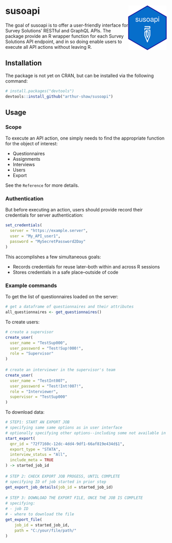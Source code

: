
<!-- README.md is generated from README.Rmd. Please edit that file -->

# susoapi <img src='man/figures/logo.png' align="right" height="139" />

<!-- badges: start -->
<!-- badges: end -->

The goal of susoapi is to offer a user-friendly interface for Survey
Solutions’ RESTful and GraphQL APIs. The package provide an R wrapper
function for each Survey Solutions API endpoint, and in so doing enable
users to execute all API actions without leaving R.

## Installation

The package is not yet on CRAN, but can be installed via the following
command:

``` r
# install.packages("devtools")
devtools::install_github("arthur-shaw/susoapi")
```

## Usage

### Scope

To execute an API action, one simply needs to find the appropriate
function for the object of interest:

-   Questionnaires
-   Assignments
-   Interviews
-   Users
-   Export

See the `Reference` for more details.

### Authentication

But before executing an action, users should provide record their
credentials for server authentication:

``` r
set_credentials(
  server = "https://example.server",
  user = "My_API_user1",
  password = "MySecretPassword2Day"
)
```

This accomplishes a few simultaneous goals:

-   Records credentials for reuse later–both within and across R
    sessions
-   Stores credentials in a safe place–outside of code

### Example commands

To get the list of questionnaires loaded on the server:

``` r
# get a dataframe of questionnaires and their attributes
all_questionnaires <- get_questionnaires()
```

To create users:

``` r
# create a supervisor
create_user(
  user_name = "TestSup000",
  user_password = "Test!Sup!000!",
  role = "Supervisor"
)

# create an interviewer in the supervisor's team
create_user(
  user_name = "TestInt007",
  user_password = "Test!Int!007!",
  role = "Interviewer",
  supervisor = "TestSup000"
)
```

To download data:

``` r
# STEP1: START AN EXPORT JOB
# specifying same same options as in user interface
# optionally specifying other options--including some not available in the UI
start_export(
  qnr_id = "72f7160c-12dc-4dd4-9df1-66af819e434d$1",
  export_type = "STATA",
  interview_status = "All",
  include_meta = TRUE
) -> started_job_id

# STEP 2: CHECK EXPORT JOB PROGESS, UNTIL COMPLETE
# specifying ID of job started in prior step
get_export_job_details(job_id = started_job_id)

# STEP 3: DOWNLOAD THE EXPORT FILE, ONCE THE JOB IS COMPLETE
# specifying:
# - job ID
# - where to download the file
get_export_file(
    job_id = started_job_id,
    path = "C:/your/file/path/"
)
```
